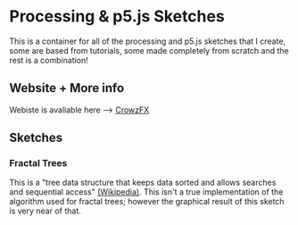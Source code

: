# Processing & p5.js Sketches
This is a container for all of the processing and p5.js sketches that I create, some are based from tutorials, some made completely from scratch and the rest is a combination!

## Website + More info
Webiste is avaliable here --> [CrowzFX][2]

## Sketches
### Fractal Trees
This is a "tree data structure that keeps data sorted and allows searches and sequential access" [(Wikipedia)][1]. This isn't a true implementation of the algorithm used for fractal trees; however the graphical result of this sketch is very near of that.


[1]: https://en.wikipedia.org/wiki/Fractal_tree_index
[2]: https://crowzfx.co.uk
